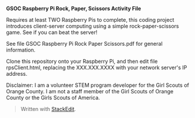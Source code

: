 ﻿**GSOC Raspberry Pi Rock, Paper, Scissors Activity File** 

Requires at least TWO Raspberry Pis to complete, this coding project introduces client-server computing using a simple rock-paper-scissors game.  See if you can beat the server! 

See file GSOC Raspberry Pi Rock Paper Scissors.pdf for general information.

Clone this repository onto your Raspberry Pi, and then edit file rpsClient.html, replacing the XXX.XXX.XXXX with your network server's IP address.

Disclaimer: I am a volunteer STEM program developer for the Girl Scouts of Orange County. I am not a staff member of the Girl Scouts of Orange County or the Girls Scouts of America.

> Written with [StackEdit](https://stackedit.io/).
